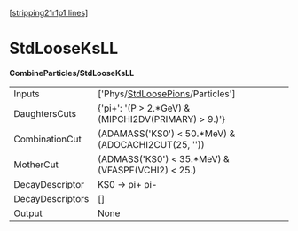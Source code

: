 [[stripping21r1p1 lines]](./stripping21r1p1-index)

# StdLooseKsLL

**CombineParticles/StdLooseKsLL**

|                  |                                                                                       |
|------------------|---------------------------------------------------------------------------------------|
| Inputs           | ['Phys/[StdLoosePions](./stripping21r1p1-commonparticles-stdloosepions)/Particles'] |
| DaughtersCuts    | {'pi+': '(P \> 2.\*GeV) & (MIPCHI2DV(PRIMARY) \> 9.)'}                                |
| CombinationCut   | (ADAMASS('KS0') \< 50.\*MeV) & (ADOCACHI2CUT(25, ''))                                 |
| MotherCut        | (ADMASS('KS0') \< 35.\*MeV) & (VFASPF(VCHI2) \< 25.)                                  |
| DecayDescriptor  | KS0 -\> pi+ pi-                                                                       |
| DecayDescriptors | []                                                                                  |
| Output           | None                                                                                  |
